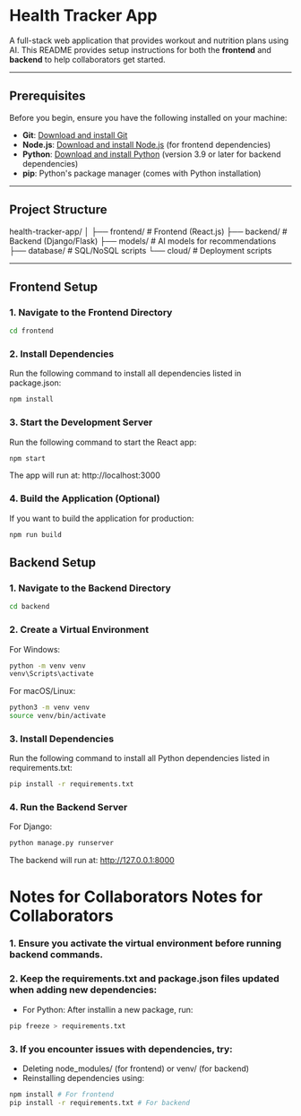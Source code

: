 # **Health Tracker App**

A full-stack web application that provides workout and nutrition plans using AI. This README provides setup instructions for both the **frontend** and **backend** to help collaborators get started.

---

## **Prerequisites**
Before you begin, ensure you have the following installed on your machine:
- **Git**: [Download and install Git](https://git-scm.com/downloads)
- **Node.js**: [Download and install Node.js](https://nodejs.org/) (for frontend dependencies)
- **Python**: [Download and install Python](https://www.python.org/) (version 3.9 or later for backend dependencies)
- **pip**: Python's package manager (comes with Python installation)

---

## **Project Structure**
health-tracker-app/
│
├── frontend/          # Frontend (React.js)
├── backend/           # Backend (Django/Flask)
├── models/            # AI models for recommendations
├── database/          # SQL/NoSQL scripts
└── cloud/             # Deployment scripts

---

## **Frontend Setup**

### **1. Navigate to the Frontend Directory**
```bash
cd frontend
```

### **2. Install Dependencies**
Run the following command to install all dependencies listed in package.json:
```bash
npm install
```

### **3. Start the Development Server**
Run the following command to start the React app:
```bash
npm start
```
The app will run at: http://localhost:3000

### **4. Build the Application (Optional)**
If you want to build the application for production:
```bash
npm run build
```

## **Backend Setup**

### 1. Navigate to the Backend Directory
```bash
cd backend
```

### **2. Create a Virtual Environment**
For Windows:
```bash
python -m venv venv
venv\Scripts\activate
```

For macOS/Linux:
```bash
python3 -m venv venv
source venv/bin/activate
```

### **3. Install Dependencies**
Run the following command to install all Python dependencies listed in requirements.txt:
```bash
pip install -r requirements.txt
```

### **4. Run the Backend Server**
For Django:
```bash
python manage.py runserver
```
The backend will run at: http://127.0.0.1:8000
</br>
# **Notes for Collaborators Notes for Collaborators**

### **1. Ensure you activate the virtual environment before running backend commands.**

### 2. Keep the requirements.txt and package.json files updated when adding new dependencies:

- For Python: After installin a new package, run:

```bash
pip freeze > requirements.txt
```

### 3. If you encounter issues with dependencies, try:
- Deleting node_modules/ (for frontend) or venv/ (for backend)
- Reinstalling dependencies using: 
```bash
npm install # For frontend
pip install -r requirements.txt # For backend
```
 

